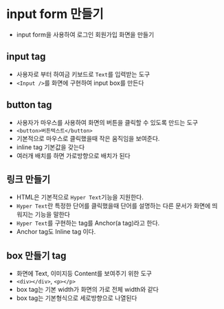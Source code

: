 # input form 만들기

- input form을 사용하여 로그인 회원가입 화면을 만들기

## input tag

- 사용자로 부터 하여금 키보드로 `Text`를 입력받는 도구
- `<Input />`를 화면에 구현하여 input box를 만든다

## button tag

- 사용자가 마우스를 사용하여 화면의 버튼을 클릭할 수 있도록 만드는 도구
- `<button>버튼텍스트</button>`
- 기본적으로 마우스로 클릭했을때 작은 움직임을 보여준다.
- inline tag 기본값을 갖는다
- 여러개 배치를 하면 가로방향으로 배치가 된다

## 링크 만들기

- HTML은 기본적으로 `Hyper Text`기능을 지원한다.
- `Hyper Text`란 특정한 단어를 클릭했을때 단어를 설명하는
  다른 문서가 화면에 띄워지는 기능을 말한다
- `Hyper Text`를 구현하는 tag를 Anchor(a tag)라고 한다.
- Anchor tag도 Inline tag 이다.

## box 만들기 tag

- 화면에 Text, 이미지등 Content를 보여주기 위한 도구
- `<div></div>`, `<p></p>`
- box tag는 기본 width가 화면의 가로 전체 width와 같다
- box tag는 기본형식으로 세로방향으로 나열된다
